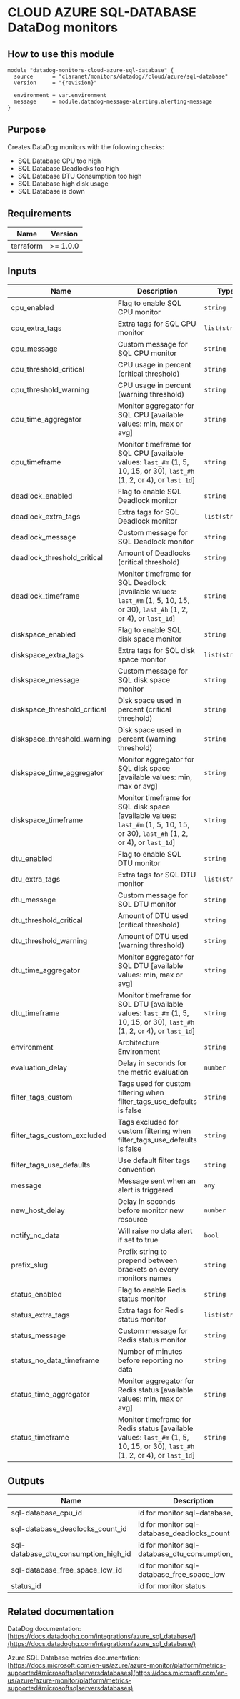 # CLOUD AZURE SQL-DATABASE DataDog monitors

## How to use this module

```hcl
module "datadog-monitors-cloud-azure-sql-database" {
  source      = "claranet/monitors/datadog//cloud/azure/sql-database"
  version     = "{revision}"

  environment = var.environment
  message     = module.datadog-message-alerting.alerting-message
}

```

## Purpose

Creates DataDog monitors with the following checks:

- SQL Database CPU too high
- SQL Database Deadlocks too high
- SQL Database DTU Consumption too high
- SQL Database high disk usage
- SQL Database is down

## Requirements

| Name      | Version  |
| --------- | -------- |
| terraform | >= 1.0.0 |

## Inputs

| Name                         | Description                                                                                                                    | Type           | Default      | Required |
| ---------------------------- | ------------------------------------------------------------------------------------------------------------------------------ | -------------- | ------------ | :------: |
| cpu_enabled                  | Flag to enable SQL CPU monitor                                                                                                 | `string`       | `"true"`     |    no    |
| cpu_extra_tags               | Extra tags for SQL CPU monitor                                                                                                 | `list(string)` | `[]`         |    no    |
| cpu_message                  | Custom message for SQL CPU monitor                                                                                             | `string`       | `""`         |    no    |
| cpu_threshold_critical       | CPU usage in percent (critical threshold)                                                                                      | `string`       | `"90"`       |    no    |
| cpu_threshold_warning        | CPU usage in percent (warning threshold)                                                                                       | `string`       | `"80"`       |    no    |
| cpu_time_aggregator          | Monitor aggregator for SQL CPU [available values: min, max or avg]                                                             | `string`       | `"min"`      |    no    |
| cpu_timeframe                | Monitor timeframe for SQL CPU [available values: `last_#m` (1, 5, 10, 15, or 30), `last_#h` (1, 2, or 4), or `last_1d`]        | `string`       | `"last_15m"` |    no    |
| deadlock_enabled             | Flag to enable SQL Deadlock monitor                                                                                            | `string`       | `"true"`     |    no    |
| deadlock_extra_tags          | Extra tags for SQL Deadlock monitor                                                                                            | `list(string)` | `[]`         |    no    |
| deadlock_message             | Custom message for SQL Deadlock monitor                                                                                        | `string`       | `""`         |    no    |
| deadlock_threshold_critical  | Amount of Deadlocks (critical threshold)                                                                                       | `string`       | `"1"`        |    no    |
| deadlock_timeframe           | Monitor timeframe for SQL Deadlock [available values: `last_#m` (1, 5, 10, 15, or 30), `last_#h` (1, 2, or 4), or `last_1d`]   | `string`       | `"last_5m"`  |    no    |
| diskspace_enabled            | Flag to enable SQL disk space monitor                                                                                          | `string`       | `"true"`     |    no    |
| diskspace_extra_tags         | Extra tags for SQL disk space monitor                                                                                          | `list(string)` | `[]`         |    no    |
| diskspace_message            | Custom message for SQL disk space monitor                                                                                      | `string`       | `""`         |    no    |
| diskspace_threshold_critical | Disk space used in percent (critical threshold)                                                                                | `string`       | `"90"`       |    no    |
| diskspace_threshold_warning  | Disk space used in percent (warning threshold)                                                                                 | `string`       | `"80"`       |    no    |
| diskspace_time_aggregator    | Monitor aggregator for SQL disk space [available values: min, max or avg]                                                      | `string`       | `"max"`      |    no    |
| diskspace_timeframe          | Monitor timeframe for SQL disk space [available values: `last_#m` (1, 5, 10, 15, or 30), `last_#h` (1, 2, or 4), or `last_1d`] | `string`       | `"last_15m"` |    no    |
| dtu_enabled                  | Flag to enable SQL DTU monitor                                                                                                 | `string`       | `"true"`     |    no    |
| dtu_extra_tags               | Extra tags for SQL DTU monitor                                                                                                 | `list(string)` | `[]`         |    no    |
| dtu_message                  | Custom message for SQL DTU monitor                                                                                             | `string`       | `""`         |    no    |
| dtu_threshold_critical       | Amount of DTU used (critical threshold)                                                                                        | `string`       | `"90"`       |    no    |
| dtu_threshold_warning        | Amount of DTU used (warning threshold)                                                                                         | `string`       | `"85"`       |    no    |
| dtu_time_aggregator          | Monitor aggregator for SQL DTU [available values: min, max or avg]                                                             | `string`       | `"avg"`      |    no    |
| dtu_timeframe                | Monitor timeframe for SQL DTU [available values: `last_#m` (1, 5, 10, 15, or 30), `last_#h` (1, 2, or 4), or `last_1d`]        | `string`       | `"last_15m"` |    no    |
| environment                  | Architecture Environment                                                                                                       | `string`       | n/a          |   yes    |
| evaluation_delay             | Delay in seconds for the metric evaluation                                                                                     | `number`       | `900`        |    no    |
| filter_tags_custom           | Tags used for custom filtering when filter_tags_use_defaults is false                                                          | `string`       | `"*"`        |    no    |
| filter_tags_custom_excluded  | Tags excluded for custom filtering when filter_tags_use_defaults is false                                                      | `string`       | `""`         |    no    |
| filter_tags_use_defaults     | Use default filter tags convention                                                                                             | `string`       | `"true"`     |    no    |
| message                      | Message sent when an alert is triggered                                                                                        | `any`          | n/a          |   yes    |
| new_host_delay               | Delay in seconds before monitor new resource                                                                                   | `number`       | `300`        |    no    |
| notify_no_data               | Will raise no data alert if set to true                                                                                        | `bool`         | `true`       |    no    |
| prefix_slug                  | Prefix string to prepend between brackets on every monitors names                                                              | `string`       | `""`         |    no    |
| status_enabled               | Flag to enable Redis status monitor                                                                                            | `string`       | `"true"`     |    no    |
| status_extra_tags            | Extra tags for Redis status monitor                                                                                            | `list(string)` | `[]`         |    no    |
| status_message               | Custom message for Redis status monitor                                                                                        | `string`       | `""`         |    no    |
| status_no_data_timeframe     | Number of minutes before reporting no data                                                                                     | `string`       | `10`         |    no    |
| status_time_aggregator       | Monitor aggregator for Redis status [available values: min, max or avg]                                                        | `string`       | `"max"`      |    no    |
| status_timeframe             | Monitor timeframe for Redis status [available values: `last_#m` (1, 5, 10, 15, or 30), `last_#h` (1, 2, or 4), or `last_1d`]   | `string`       | `"last_5m"`  |    no    |

## Outputs

| Name                                 | Description                                      |
| ------------------------------------ | ------------------------------------------------ |
| sql-database_cpu_id                  | id for monitor sql-database_cpu                  |
| sql-database_deadlocks_count_id      | id for monitor sql-database_deadlocks_count      |
| sql-database_dtu_consumption_high_id | id for monitor sql-database_dtu_consumption_high |
| sql-database_free_space_low_id       | id for monitor sql-database_free_space_low       |
| status_id                            | id for monitor status                            |

## Related documentation

DataDog documentation: [https://docs.datadoghq.com/integrations/azure_sql_database/](https://docs.datadoghq.com/integrations/azure_sql_database/)

Azure SQL Database metrics documentation: [https://docs.microsoft.com/en-us/azure/azure-monitor/platform/metrics-supported#microsoftsqlserversdatabases](https://docs.microsoft.com/en-us/azure/azure-monitor/platform/metrics-supported#microsoftsqlserversdatabases)
